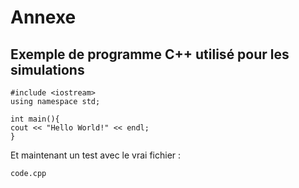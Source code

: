 # Annexe #

## Exemple de programme C++ utilisé pour les simulations ##

~~~~{#cppHello .cpp .numberLines}
#include <iostream>
using namespace std;

int main(){
cout << "Hello World!" << endl;
}
~~~~

Et maintenant un test avec le vrai fichier :

~~~~ {.include}
code.cpp
~~~~
